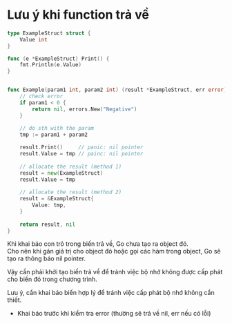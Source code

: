 # Lưu ý khi function trả về

```go
type ExampleStruct struct {
    Value int
}

func (e *ExampleStruct) Print() {
    fmt.Println(e.Value)
}    


func Example(param1 int, param2 int) (result *ExampleStruct, err error) {    
    // check error
    if param1 < 0 {
        return nil, errors.New("Negative")
    }
    
    // do sth with the param
    tmp := param1 + param2

    result.Print()     // panic: nil pointer
    result.Value = tmp // painc: nil pointer
    
    // allocate the result (method 1)
    result = new(ExampleStruct)
    result.Value = tmp
    
    // allocate the result (method 2)
    result = &ExampleStruct{
        Value: tmp,
    }
    
    return result, nil
}

```

Khi khai báo con trỏ trong biến trả về, Go chưa tạo ra object đó.   
Cho nên khi gán giá trị cho object đó hoặc gọi các hàm trong object, Go sẽ tạo ra thông báo nil pointer.

Vậy cần phải khởi tạo biến trả về để tránh việc bộ nhớ không được cấp phát cho biến đó trong chương trình.

Lưu ý, cần khai báo biến hợp lý để tránh việc cấp phát bộ nhớ không cần thiết.

* Khai báo trước khi kiểm tra error \(thường sẽ trả về nil, err nếu có lỗi\) 


